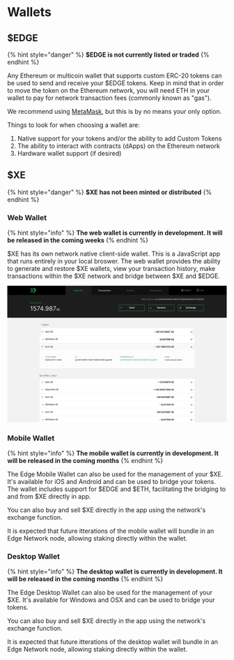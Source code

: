 # Wallets

## $EDGE

{% hint style="danger" %}
**$EDGE is not currently listed or traded**
{% endhint %}

Any Ethereum or multicoin wallet that supports custom ERC-20 tokens can be used to send and receive your $EDGE tokens. Keep in mind that in order to move the token on the Ethereum network, you will need ETH in your wallet to pay for network transaction fees \(commonly known as "gas"\).

We recommend using [MetaMask](https://metamask.io/), but this is by no means your only option.

Things to look for when choosing a wallet are:

1. Native support for your tokens and/or the ability to add Custom Tokens
2. The ability to interact with contracts \(dApps\) on the Ethereum network
3. Hardware wallet support \(if desired\)

## $XE

{% hint style="danger" %}
**$XE has not been minted or distributed**
{% endhint %}

### Web Wallet

{% hint style="info" %}
**The web wallet is currently in development. It will be released in the coming weeks**
{% endhint %}

$XE has its own network native client-side wallet. This is a JavaScript app that runs entirely in your local broswer. The web wallet provides the ability to generate and restore $XE wallets, view your transaction history, make transactions within the $XE network and bridge between $XE and $EDGE.

![](../.gitbook/assets/xewallet.jpg)

### Mobile Wallet

{% hint style="info" %}
**The mobile wallet is currently in development. It will be released in the coming months**
{% endhint %}

The Edge Mobile Wallet can also be used for the management of your $XE. It's available for iOS and Android and can be used to bridge your tokens. The wallet includes support for $EDGE and $ETH, facilitating the bridging to and from $XE directly in app.

You can also buy and sell $XE directly in the app using the network's exchange function.

It is expected that future itterations of the mobile wallet will bundle in an Edge Network node, allowing staking directly within the wallet.

### Desktop Wallet

{% hint style="info" %}
**The desktop wallet is currently in development. It will be released in the coming months**
{% endhint %}

The Edge Desktop Wallet can also be used for the management of your $XE. It's available for Windows and OSX and can be used to bridge your tokens.

You can also buy and sell $XE directly in the app using the network's exchange function.

It is expected that future itterations of the desktop wallet will bundle in an Edge Network node, allowing staking directly within the wallet.

